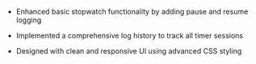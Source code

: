 *	Enhanced basic stopwatch functionality by adding pause and resume logging

*	Implemented a comprehensive log history to track all timer sessions 

*	Designed with clean and responsive UI using advanced CSS styling




